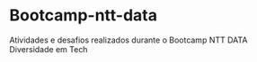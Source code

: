 # Bootcamp-ntt-data
Atividades e desafios realizados durante o Bootcamp NTT DATA Diversidade em Tech
